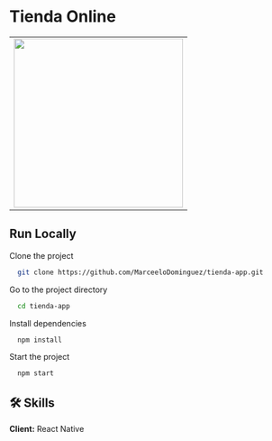 # Tienda Online

<table>
<tr>
  <td><img src="https://github.com/MarceeloDominguez/tienda-app/assets/70117105/1ddc0857-b1d1-43d2-8694-d0fd1fe75203" width="300"></td>
</tr>
</table>

## Run Locally

Clone the project

```bash
  git clone https://github.com/MarceeloDominguez/tienda-app.git
```

Go to the project directory

```bash
  cd tienda-app
```

Install dependencies

```bash
  npm install
```

Start the project

```bash
  npm start
```

## 🛠 Skills
**Client:** React Native
